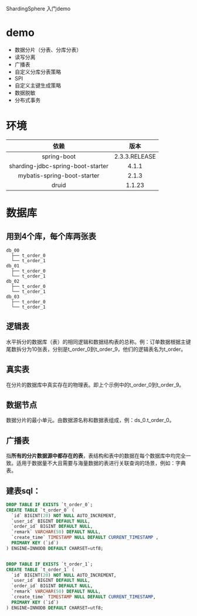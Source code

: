 ShardingSphere 入门demo
# demo
- 数据分片（分表、分库分表）
- 读写分离
- 广播表
- 自定义分库分表策略
- SPI
- 自定义主键生成策略
- 数据脱敏
- 分布式事务

# 环境
| 依赖 | 版本 |
|:-----:|:-----:|
| spring-boot | 2.3.3.RELEASE  |
| sharding-jdbc-spring-boot-starter | 4.1.1   |
| mybatis-spring-boot-starter | 2.1.3 |
| druid | 1.1.23 |

# 数据库
## 用到4个库，每个库两张表
```
db_00
  ├── t_order_0
  └── t_order_1 
db_01
  ├── t_order_0
  └── t_order_1 
db_02
  ├── t_order_0
  └── t_order_1 
db_03
  ├── t_order_0
  └── t_order_1 
```

## 逻辑表
水平拆分的数据库（表）的相同逻辑和数据结构表的总称。例：订单数据根据主键尾数拆分为10张表，分别是t_order_0到t_order_9，他们的逻辑表名为t_order。

## 真实表
在分片的数据库中真实存在的物理表。即上个示例中的t_order_0到t_order_9。

## 数据节点
数据分片的最小单元。由数据源名称和数据表组成，例：ds_0.t_order_0。

## 广播表
指**所有的分片数据源中都存在的表**，表结构和表中的数据在每个数据库中均完全一致。适用于数据量不大且需要与海量数据的表进行关联查询的场景，例如：字典表。
  
## 建表sql：
```sql
DROP TABLE IF EXISTS `t_order_0`;
CREATE TABLE `t_order_0` (
  `id` BIGINT(20) NOT NULL AUTO_INCREMENT,
  `user_id` BIGINT DEFAULT NULL,
  `order_id` BIGINT DEFAULT NULL,
  `remark` VARCHAR(50) DEFAULT NULL,
  `create_time` TIMESTAMP NULL DEFAULT CURRENT_TIMESTAMP ,
  PRIMARY KEY (`id`)
) ENGINE=INNODB DEFAULT CHARSET=utf8;


DROP TABLE IF EXISTS `t_order_1`;
CREATE TABLE `t_order_1` (
  `id` BIGINT(20) NOT NULL AUTO_INCREMENT,
  `user_id` BIGINT DEFAULT NULL,
  `order_id` BIGINT DEFAULT NULL,
  `remark` VARCHAR(50) DEFAULT NULL,
  `create_time` TIMESTAMP NULL DEFAULT CURRENT_TIMESTAMP,
  PRIMARY KEY (`id`)
) ENGINE=INNODB DEFAULT CHARSET=utf8;
```
